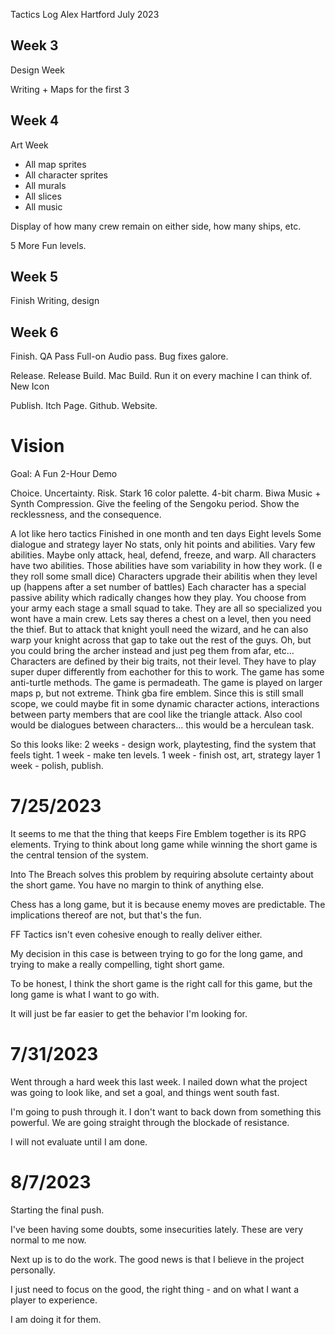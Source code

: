 Tactics
Log
Alex Hartford
July 2023

Week 3
------
Design Week

Writing + Maps for the first 3

Week 4
------
Art Week
* All map sprites
* All character sprites
* All murals
* All slices
* All music

Display of how many crew remain on either side, how many ships, etc.

5 More Fun levels.

Week 5
------
Finish Writing, design

Week 6
------
Finish.
  QA Pass
  Full-on Audio pass.
  Bug fixes galore.

Release.
  Release Build.
  Mac Build.
  Run it on every machine I can think of.
  New Icon

Publish.
  Itch Page.
  Github.
  Website.

Vision
======
Goal: A Fun 2-Hour Demo

Choice.
Uncertainty.
Risk.
Stark 16 color palette. 4-bit charm.
Biwa Music + Synth Compression.
Give the feeling of the Sengoku period. Show the recklessness, and the consequence.

A lot like hero tactics
Finished in one month and ten days
Eight levels
Some dialogue and strategy layer
No stats, only hit points and abilities.
Vary few abilities. Maybe only attack, heal, defend, freeze, and warp.
All characters have two abilities.
Those abilities have som variability in how they work. (I e they roll some small dice)
Characters upgrade their abilitis when they level up (happens after a set number of battles)
Each character has a special passive ability which radically changes how they play.
You choose from your army each stage a small squad to take. They are all so specialized you wont have a main crew.
Lets say theres a chest on a level, then you need the thief. But to attack that knight youll need the wizard, and he can also warp your knight across that gap to take out the rest of the guys. Oh, but you could bring the archer instead and just peg them from afar, etc…
Characters are defined by their big traits, not their level.
They have to play super duper differently from eachother for this to work.
The game has some anti-turtle methods.
The game is permadeath.
The game is played on larger maps p, but not extreme. Think gba fire emblem.
Since this is still small scope, we could maybe fit in some dynamic character actions, interactions between party members that are cool like the triangle attack.
Also cool would be dialogues between characters… this would be a herculean task.

So this looks like:
2 weeks - design work, playtesting, find the system that feels tight.
1 week - make ten levels.
1 week - finish ost, art, strategy layer
1 week - polish, publish.

# 7/25/2023
It seems to me that the thing that keeps Fire Emblem together is its RPG
elements. Trying to think about long game while winning the short game is the
central tension of the system.

Into The Breach solves this problem by requiring absolute certainty about the
short game. You have no margin to think of anything else.

Chess has a long game, but it is because enemy moves are predictable. The
implications thereof are not, but that's the fun.

FF Tactics isn't even cohesive enough to really deliver either.

My decision in this case is between trying to go for the long game, and trying
to make a really compelling, tight short game.

To be honest, I think the short game is the right call for this game, but the
long game is what I want to go with.

It will just be far easier to get the behavior I'm looking for.


# 7/31/2023
Went through a hard week this last week. I nailed down what the project was
going to look like, and set a goal, and things went south fast.

I'm going to push through it. I don't want to back down from something this
powerful. We are going straight through the blockade of resistance.

I will not evaluate until I am done.
# 8/7/2023
Starting the final push.

I've been having some doubts, some insecurities lately. These are very normal to
me now.

Next up is to do the work. The good news is that I believe in the project
personally.

I just need to focus on the good, the right thing - and on what I want a player
to experience.

I am doing it for them.
